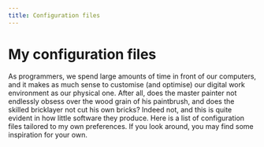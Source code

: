 ```yaml
---
title: Configuration files
---
```


My configuration files
=====

As programmers, we spend large amounts of time in front of our
computers, and it makes as much sense to customise (and optimise) our
digital work environment as our physical one.  After all, does the
master painter not endlessly obsess over the wood grain of his
paintbrush, and does the skilled bricklayer not cut his own bricks?
Indeed not, and this is quite evident in how little software they
produce.  Here is a list of configuration files tailored to my own
preferences.  If you look around, you may find some inspiration for
your own.
